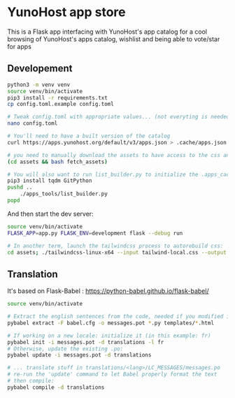 # YunoHost app store

This is a Flask app interfacing with YunoHost's app catalog for a cool browsing of YunoHost's apps catalog, wishlist and being able to vote/star for apps

## Developement

```bash
python3 -m venv venv
source venv/bin/activate
pip3 install -r requirements.txt
cp config.toml.example config.toml

# Tweak config.toml with appropriate values... (not everyting is needed for the base features to work)
nano config.toml

# You'll need to have a built version of the catalog
curl https://apps.yunohost.org/default/v3/apps.json > .cache/apps.json

# you need to manually download the assets to have access to the css and the javascript files
(cd assets && bash fetch_assets)

# You will also want to run list_builder.py to initialize the .apps_cache (at least for a few apps, you can Ctrl+C after a while)
pip3 install tqdm GitPython
pushd ..
    ./apps_tools/list_builder.py
popd
```

And then start the dev server:

```bash
source venv/bin/activate
FLASK_APP=app.py FLASK_ENV=development flask --debug run

# In another term, launch the tailwindcss process to autorebuild css:
cd assets; ./tailwindcss-linux-x64 --input tailwind-local.css --output tailwind.css --watch
```

## Translation

It's based on Flask-Babel : <https://python-babel.github.io/flask-babel/>

```bash
source venv/bin/activate

# Extract the english sentences from the code, needed if you modified it
pybabel extract -F babel.cfg -o messages.pot *.py templates/*.html

# If working on a new locale: initialize it (in this example: fr)
pybabel init -i messages.pot -d translations -l fr
# Otherwise, update the existing .po:
pybabel update -i messages.pot -d translations

# ... translate stuff in translations/<lang>/LC_MESSAGES/messages.po
# re-run the 'update' command to let Babel properly format the text
# then compile:
pybabel compile -d translations
```
